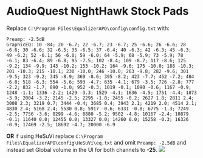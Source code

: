 # AudioQuest NightHawk Stock Pads
Replace `C:\Program Files\EqualizerAPO\config\config.txt` with:
```
Preamp: -2.5dB
GraphicEQ: 10 -84; 20 -6.7; 22 -6.7; 23 -6.7; 25 -6.6; 26 -6.6; 28 -6.6; 30 -6.6; 32 -6.5; 35 -6.5; 37 -6.4; 40 -6.3; 42 -6.3; 45 -6.3; 49 -6.2; 52 -6.1; 56 -6.0; 59 -6.0; 64 -5.9; 68 -5.9; 73 -5.9; 78 -6.1; 83 -6.4; 89 -6.8; 95 -7.5; 102 -8.4; 109 -8.7; 117 -8.6; 125 -9.2; 134 -9.9; 143 -10.2; 153 -10.2; 164 -9.6; 175 -10.0; 188 -10.3; 201 -10.3; 215 -10.1; 230 -10.0; 246 -10.0; 263 -9.8; 282 -9.6; 301 -9.5; 323 -9.2; 345 -8.9; 369 -8.6; 395 -8.2; 423 -7.7; 452 -7.2; 484 -6.8; 518 -6.3; 554 -5.6; 593 -4.7; 635 -4.1; 679 -3.5; 726 -2.8; 777 -2.2; 832 -1.7; 890 -1.0; 952 -0.3; 1019 -0.1; 1090 -0.6; 1167 -0.9; 1248 -1.1; 1336 -2.2; 1429 -3.3; 1529 -4.1; 1636 -4.5; 1751 -4.4; 1873 -3.9; 2004 -3.2; 2145 -2.5; 2295 -1.8; 2455 -0.2; 2627 1.8; 2811 2.4; 3008 2.3; 3219 0.7; 3444 -0.4; 3685 0.4; 3943 2.1; 4219 2.0; 4514 2.1; 4830 2.4; 5168 2.4; 5530 0.8; 5917 -0.6; 6331 -0.8; 6775 -1.3; 7249 -2.5; 7756 -3.6; 8299 -4.6; 8880 -5.2; 9502 -4.8; 10167 -2.4; 10879 -0.1; 11640 0.0; 12455 0.0; 13327 0.0; 14260 0.0; 15258 -0.3; 16326 -0.9; 17469 -2.5; 18692 -4.7; 20000 -6.9
```
**OR** if using HeSuVi replace `C:\Program Files\EqualizerAPO\config\HeSuVi\eq.txt` and omit `Preamp: -2.5dB` and instead set Global volume in the UI for both channels to **-25**.
![](https://raw.githubusercontent.com/jaakkopasanen/AutoEq/master/results/SBAF-Serious/innerfidelity/onear/AudioQuest%20NightHawk%20Stock%20Pads/AudioQuest%20NightHawk%20Stock%20Pads.png)